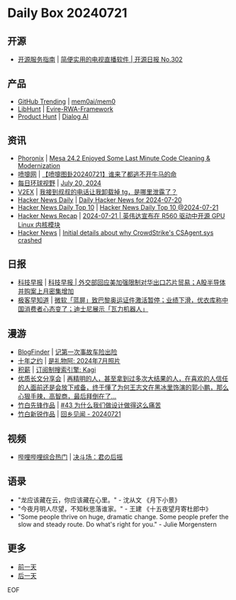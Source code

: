 # Daily Box 20240721

## 开源
- [开源服务指南](https://osguider.com/blog/) | [简便实用的电视直播软件 | 开源日报 No.302](https://osguider.com/blog/post/daily/daily-302/)

## 产品
- [GitHub Trending](https://github.com/trending?since=daily) | [mem0ai/mem0](https://github.com/mem0ai/mem0)
- [LibHunt](https://www.libhunt.com/) | [Evire-RWA-Framework](https://www.libhunt.com/r/Evire-RWA-Framework)
- [Product Hunt](https://www.producthunt.com) | [Dialog AI](https://www.producthunt.com/posts/dialog-ai)

## 资讯
- [Phoronix](https://www.phoronix.com/) | [Mesa 24.2 Enjoyed Some Last Minute Code Cleaning & Modernization](https://www.phoronix.com/news/Mesa-24.2-Modern-Interfaces)
- [喷嚏网](http://www.dapenti.com/blog/blog.asp?subjectid=70&name=xilei) | [【喷嚏图卦20240721】谁来了都逃不开牛马的命](http://www.dapenti.com/blog/more.asp?name=xilei&id=179962)
- [每日环球视野](https://idai.ly/) | [July 20, 2024](http://m.idai.ly/se/a193iG?1721404800)
- [V2EX](https://www.v2ex.com/) | [我接到叔叔的电话让我卸载掉 tg，是哪里泄露了？](https://www.v2ex.com/t/1058957)
- [Hacker News Daily](https://www.daemonology.net/hn-daily/) | [Daily Hacker News for 2024-07-20](https://www.daemonology.net/hn-daily/2024-07-20.html)
- [Hacker News Daily Top 10](https://github.com/headllines/hackernews-daily) | [Hacker News Daily Top 10 @2024-07-21](https://github.com/headllines/hackernews-daily/issues/1472)
- [Hacker News Recap](https://www.xiaoyuzhoufm.com/podcast/6456fdfc0a8e51c73e68d0cd) | [2024-07-21 | 英伟达宣布在 R560 驱动中开源 GPU Linux 内核模块](https://www.xiaoyuzhoufm.com/episode/669b81368fcadceb90a9161e)
- [Hacker News](https://news.ycombinator.com/front) | [Initial details about why CrowdStrike's CSAgent.sys crashed](https://news.ycombinator.com/item?id=41021366)

## 日报
- [科技早报](https://www.jiemian.com/lists/459.html) | [科技早报 | 外交部回应美加强限制对华出口芯片贸易；A股半导体并购案上月密集增加](https://www.jiemian.com/article/11432571.html)
- [极客早知道](https://www.geekpark.net/column/74) | [微软「蓝屏」致巴黎奥运证件激活暂停；业绩下滑，优衣库称中国消费者心态变了；迪士尼展示「瓦力机器人」](https://www.geekpark.net/news/338345)

## 漫游
- [BlogFinder](https://bf.zzxworld.com/) | [记第一次事故车险出险](https://isming.me/2024-07-21-car-insurance/?utm_source=blogfinder)
- [十年之约](https://www.foreverblog.cn/feeds.html) | [是礼物阿: 2024年7月照片](https://www.1ning.cn/archives/77.html)
- [积薪](https://firewood.news/) | [订阅制搜索引擎: Kagi](https://anotherdayu.com/2024/5837/)
- [优质长文分享会](https://m.okjike.com/topics/56d2fabe7cb3331100467e2b) | [再精明的人，甚至拿到过多次大结果的人，在喜欢的人信任的人面前还是会放下戒备，终于懂了为何王志文在黑冰里饰演的郭小鹏，那么心狠手辣，高智商，最后拜倒在了...](https://mp.weixin.qq.com/s/Ztoz7crWg3lb0ZwQk0Peaw)
- [竹白先锋作品](https://www.zhubai.wiki/) | [#43 为什么我们做设计做得这么痛苦](https://open.zhubai.wiki/a/l/t/z/pl/fivekey/2426726303895695360)
- [竹白新锐作品](https://www.zhubai.wiki/) | [回乡见闻 - 20240721](https://open.zhubai.wiki/a/l/t/z/pl/dynamic/2426754725015506944)

## 视频
- [哔哩哔哩综合热门](https://www.bilibili.com/v/popular/all/) | [决斗场：君の后摇](https://b23.tv/BV1XH4y1c7qf)

## 语录
- "龙应该藏在云，你应该藏在心里。" - 沈从文 《月下小景》
- "今夜月明人尽望，不知秋思落谁家。" - 王建 《十五夜望月寄杜郎中》
- "Some people thrive on huge, dramatic change. Some people prefer the slow and steady route. Do what's right for you." - Julie Morgenstern

## 更多
- [前一天](daily-box-20240720.md)
- [后一天](daily-box-20240722.md)

EOF